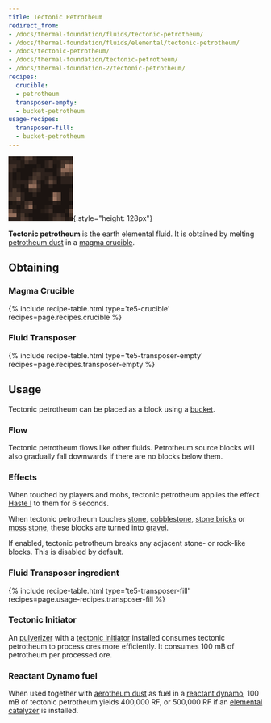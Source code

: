 ```yaml
---
title: Tectonic Petrotheum
redirect_from:
- /docs/thermal-foundation/fluids/tectonic-petrotheum/
- /docs/thermal-foundation/fluids/elemental/tectonic-petrotheum/
- /docs/tectonic-petrotheum/
- /docs/thermal-foundation/tectonic-petrotheum/
- /docs/thermal-foundation-2/tectonic-petrotheum/
recipes:
  crucible:
  - petrotheum
  transposer-empty:
  - bucket-petrotheum
usage-recipes:
  transposer-fill:
  - bucket-petrotheum
---
```


![Tectonic petrotheum](/assets/images/thermal-foundation-2/tectonic-petrotheum.gif){:style="height: 128px"}


**Tectonic petrotheum** is the earth elemental fluid. It is obtained by melting
[petrotheum dust](/docs/1.12/thermal-foundation-2/petrotheum-dust/) in a [magma
crucible](/docs/1.12/thermal-expansion-5/magma-crucible/).


Obtaining
---------

### Magma Crucible
{% include recipe-table.html type='te5-crucible' recipes=page.recipes.crucible %}

### Fluid Transposer
{% include recipe-table.html type='te5-transposer-empty' recipes=page.recipes.transposer-empty %}


Usage
-----

Tectonic petrotheum can be placed as a block using a
[bucket](https://minecraft.gamepedia.com/Bucket).

### Flow
Tectonic petrotheum flows like other fluids. Petrotheum source blocks will also
gradually fall downwards if there are no blocks below them.

### Effects
When touched by players and mobs, tectonic petrotheum applies the effect [Haste
I](https://minecraft.gamepedia.com/Status_effect#Haste) to them for 6 seconds.

When tectonic petrotheum touches [stone](https://minecraft.gamepedia.com/Stone),
[cobblestone](https://minecraft.gamepedia.com/Cobblestone), [stone
bricks](https://minecraft.gamepedia.com/Stone_Bricks) or [moss
stone](https://minecraft.gamepedia.com/Moss_Stone), these blocks are turned into
[gravel](https://minecraft.gamepedia.com/Gravel).

If enabled, tectonic petrotheum breaks any adjacent stone- or rock-like blocks.
This is disabled by default.

### Fluid Transposer ingredient
{% include recipe-table.html type='te5-transposer-fill' recipes=page.usage-recipes.transposer-fill %}

### Tectonic Initiator
An [pulverizer](/docs/1.12/thermal-expansion-5/pulverizer/) with a [tectonic
initiator](/docs/1.12/thermal-expansion-5/augment-tectonic-initiator/) installed consumes tectonic
petrotheum to process ores more efficiently. It consumes 100 mB of petrotheum
per processed ore.

### Reactant Dynamo fuel
When used together with [aerotheum dust](/docs/1.12/thermal-foundation-2/aerotheum-dust/) as fuel in a
[reactant dynamo](/docs/1.12/thermal-expansion-5/reactant-dynamo/), 100 mB of tectonic petrotheum yields
400,000 RF, or 500,000 RF if an [elemental
catalyzer](/docs/1.12/thermal-expansion-5/augment-elemental-catalyzer/) is installed.
